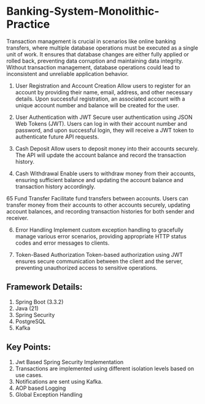 # Banking-System-Monolithic-Practice

Transaction management is crucial in scenarios like online banking transfers, where multiple database operations must be executed as a single unit of work. It ensures that database changes are either fully applied or rolled back, preventing data corruption and maintaining data integrity. Without transaction management, database operations could lead to inconsistent and unreliable application behavior.

1. User Registration and Account Creation
Allow users to register for an account by providing their name, email, address, and other necessary details. Upon successful registration, an associated account with a unique account number and balance will be created for the user.

2. User Authentication with JWT
Secure user authentication using JSON Web Tokens (JWT). Users can log in with their account number and password, and upon successful login, they will receive a JWT token to authenticate future API requests.

3. Cash Deposit
Allow users to deposit money into their accounts securely. The API will update the account balance and record the transaction history.

4. Cash Withdrawal
Enable users to withdraw money from their accounts, ensuring sufficient balance and updating the account balance and transaction history accordingly.

65 Fund Transfer
Facilitate fund transfers between accounts. Users can transfer money from their accounts to other accounts securely, updating account balances, and recording transaction histories for both sender and receiver.

6. Error Handling
Implement custom exception handling to gracefully manage various error scenarios, providing appropriate HTTP status codes and error messages to clients.

7. Token-Based Authorization
Token-based authorization using JWT ensures secure communication between the client and the server, preventing unauthorized access to sensitive operations.

## Framework Details:
1. Spring Boot (3.3.2)
2. Java (21)
3. Spring Security
4. PostgreSQL
5. Kafka

## Key Points:
1. Jwt Based Spring Security Implementation
2. Transactions are implemented using different isolation levels based on use cases.
3. Notifications are sent using Kafka.
4. AOP based Logging
5. Global Exception Handling
